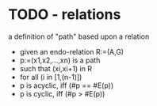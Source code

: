 
<!-- ======================================================================= -->
# TODO - relations

a definition of "path" based upon a relation

* given an endo-relation R:=(A,G)
* p:=(x1,x2,...,xn) is a path
* such that (xi,xi+1) in R
* for all (i in [1,(n-1)])
* p is acyclic, iff (#p == #E(p))
* p is cyclic, iff (#p > #E(p))
